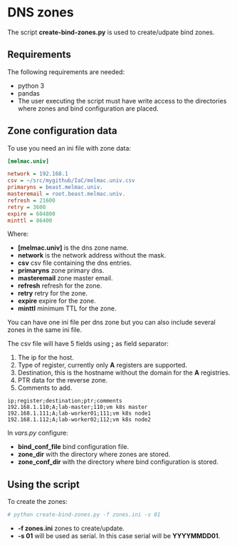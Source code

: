 # DNS zones

The script **create-bind-zones.py** is used to create/udpate bind zones.

## Requirements

The following requirements are needed:

* python 3
* pandas 
* The user executing the script must have write access to the directories where zones and bind configuration are placed.

## Zone configuration data

To use you need an ini file with zone data:

```ini
[melmac.univ]

network = 192.168.1
csv = ~/src/mygithub/IaC/melmac.univ.csv
primaryns = beast.melmac.univ.
masteremail = root.beast.melmac.univ.
refresh = 21600
retry = 3600
expire = 604800
minttl = 86400
```

Where:

* **[melmac.univ]** is the dns zone name.
* **network** is the network address without the mask.
* **csv** csv file containing the dns entries.
* **primaryns** zone primary dns.
* **masteremail** zone master email.
* **refresh** refresh for the zone.
* **retry** retry for the zone.
* **expire** expire for the zone.
* **minttl** minimum TTL for the zone.

You can have one ini file per dns zone but you can also include several zones in the same ini file.

The csv file will have 5 fields using **;** as field separator:

1. The ip for the host.
2. Type of register, currently only **A** registers are supported.
3. Destination, this is the hostname without the domain for the **A** registries.
4. PTR data for the reverse zone.
5. Comments to add.

```
ip;register;destination;ptr;comments
192.168.1.110;A;lab-master;110;vm k8s master
192.168.1.111;A;lab-worker01;111;vm k8s node1
192.168.1.112;A;lab-worker02;112;vm k8s node2
```

In _vars.py_ configure:

* **bind_conf_file** bind configuration file.
* **zone_dir** with the directory where zones are stored.
* **zone_conf_dir** with the directory where bind configuration is stored.

## Using the script

To create the zones:

```bash
# python create-bind-zones.py -f zones.ini -s 01
```

* **-f zones.ini** zones to create/update.
* **-s 01** will be used as serial. In this case serial will be **YYYYMMDD01**.